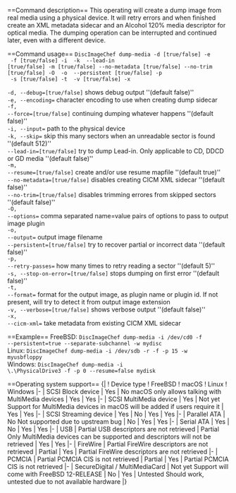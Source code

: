 ==Command description==
This operating will create a dump image from real media using a physical device. It will retry errors and when finished create an XML metadata sidecar and an Alcohol 120% media descriptor for optical media. The dumping operation can be interrupted and continued later, even with a different device.

==Command usage==
<code>DiscImageChef dump-media -d [true/false] -e <encoding> -f [true/false] -i <device path> -k <sectors> --lead-in [true/false] -m [true/false] --no-metadata [true/false] --no-trim [true/false] -O <options> -o <filename> --persistent [true/false] -p <passes> -s [true/false] -t <plugin> -v [true/false] -x <xml sidecar></code>

<code>-d, --debug=[true/false]</code> shows debug output ''(default false)''<br />
<code>-e, --encoding=<encoding></code> character encoding to use when creating dump sidecar<br />
<code>-f, --force=[true/false]</code> continuing dumping whatever happens ''(default false)''<br />
<code>-i, --input=<device path></code> path to the physical device<br />
<code>-k, --skip=<sectors></code> skip this many sectors when an unreadable sector is found ''(default 512)''<br />
<code>--lead-in=[true/false]</code> try to dump Lead-in. Only applicable to CD, DDCD or GD media ''(default false)''<br />
<code>-m, --resume=[true/false]</code> create and/or use resume mapfile ''(default true)''<br />
<code>--no-metadata=[true/false]</code> disables creating CICM XML sidecar ''(default false)''<br />
<code>--no-trim=[true/false]</code> disables trimming errores from skipped sectors ''(default false)''<br />
<code>-O, --options=<options></code> comma separated name=value pairs of options to pass to output image plugin<br />
<code>-o, --output=<filename></code> output image filename<br />
<code>--persistent=[true/false]</code> try to recover partial or incorrect data ''(default false)''<br />
<code>-p, --retry-passes=<passes></code> how many times to retry reading a sector ''(default 5)''<br />
<code>-s, --stop-on-error=[true/false]</code> stops dumping on first error ''(default false)''<br />
<code>-t, --format=<plugin></code> format for the output image, as plugin name or plugin id. If not present, will try to detect it from output image extension<br/>
<code>-v, --verbose=[true/false]</code> shows verbose output ''(default false)''<br />
<code>-x, --cicm-xml=<xml sidecar></code> take metadata from existing CICM XML sidecar<br />

==Example==
FreeBSD: <code>DiscImageChef dump-media -i /dev/cd0 -f --persistent=true --separate-subchannel -w mydisc</code><br />
Linux: <code>DiscImageChef dump-media -i /dev/sdb -r -f -p 15 -w myusbfloppy</code><br />
Windows: <code>DiscImageChef dump-media -i \\.\PhysicalDrive3 -f -p 0 --resume=false mydisk</code><br />

==Operating system support==
{|
! Device type
! FreeBSD
! macOS
! Linux
! Windows
|-
| SCSI Block device
| Yes
| No <ref name="macOS permissions">macOS only allows talking with MultiMedia devices</ref>
| Yes
| Yes
|-
| SCSI MultiMedia device
| Yes
| Not yet <ref name="macOS users">Support for MultiMedia devices in macOS will be added if users require it</ref>
| Yes
| Yes
|-
| SCSI Streaming device
| Yes
| No <ref name="macOS permissions"/>
| Yes
| Yes
|-
| Parallel ATA
| No <ref name="FreeBSD bug">Not supported due to upstream bug</ref>
| No <ref name="macOS permissions"/>
| Yes
| Yes
|-
| Serial ATA
| Yes
| No <ref name="macOS permissions"/>
| Yes
| Yes
|-
| USB
| Partial <ref name="usb">USB descriptors are not retrieved</ref>
| Partial <ref name="macOS">Only MultiMedia devices can be supported and descriptors will not be retrieved</ref>
| Yes
| Yes
|-
| FireWire
| Partial <ref name="firewire">FireWire descriptors are not retrieved</ref>
| Partial <ref name="macOS"/>
| Yes
| Partial <ref name="firewire">FireWire descriptors are not retrieved</ref>
|-
| PCMCIA
| Partial <ref name="pcmcia">PCMCIA CIS is not retrieved</ref>
| Partial <ref name="macOS"/>
| Yes
| Partial <ref name="pcmcia">PCMCIA CIS is not retrieved</ref>
|-
| SecureDigital / MultiMediaCard
| Not yet <ref name="FreeBSD sd">Support will come with FreeBSD 12-RELEASE</ref>
| No <ref name="macOS permissions"/>
| Yes
| Untested <ref name="Windows sd">Should work, untested due to not available hardware</ref>
|}

<references/>